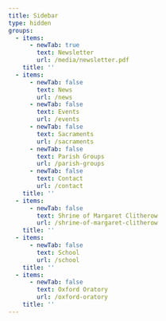 ```yaml
---
title: Sidebar
type: hidden
groups:
  - items:
      - newTab: true
        text: Newsletter
        url: /media/newsletter.pdf
    title: ''
  - items:
      - newTab: false
        text: News
        url: /news
      - newTab: false
        text: Events
        url: /events
      - newTab: false
        text: Sacraments
        url: /sacraments
      - newTab: false
        text: Parish Groups
        url: /parish-groups
      - newTab: false
        text: Contact
        url: /contact
    title: ''
  - items:
      - newTab: false
        text: Shrine of Margaret Clitherow
        url: /shrine-of-margaret-clitherow
    title: ''
  - items:
      - newTab: false
        text: School
        url: /school
    title: ''
  - items:
      - newTab: false
        text: Oxford Oratory
        url: /oxford-oratory
    title: ''
---
```


